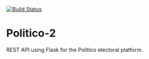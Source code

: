 [![Build Status](https://travis-ci.com/engpetermwangi/Politico2.svg?branch=develop)](https://travis-ci.com/engpetermwangi/Politico2)


# Politico-2
REST API using Flask for the Politico electoral platform.
